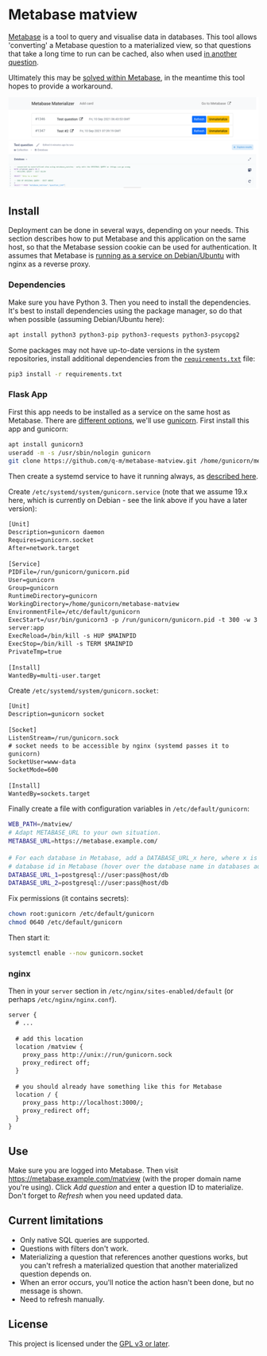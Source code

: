 # Metabase matview

[Metabase](https://www.metabase.com/) is a tool to query and visualise data in databases.
This tool allows 'converting' a Metabase question to a materialized view, so that questions
that take a long time to run can be cached, also when used [in another question](https://www.metabase.com/docs/latest/users-guide/referencing-saved-questions-in-queries.html).

Ultimately this may be [solved within Metabase](https://github.com/metabase/metabase/issues/5596),
in the meantime this tool hopes to provide a workaround.

![screenshot of app](screenshot-1.png)
![screenshot of materialized Metabase question](screenshot-2.png)

## Install

Deployment can be done in several ways, depending on your needs. This section describes
how to put Metabase and this application on the same host, so that the Metabase session
cookie can be used for authentication. It assumes that Metabase is
[running as a service on Debian/Ubuntu](https://www.metabase.com/docs/latest/operations-guide/running-metabase-on-debian.html)
with nginx as a reverse proxy.

### Dependencies

Make sure you have Python 3. Then you need to install the dependencies. It's best to
install dependencies using the package manager, so do that when possible (assuming
Debian/Ubuntu here):

```sh
apt install python3 python3-pip python3-requests python3-psycopg2
```

Some packages may not have up-to-date versions in the system repositories, install
additional dependencies from the [`requirements.txt`](requirements.txt) file:

```sh
pip3 install -r requirements.txt
```

### Flask App

First this app needs to be installed as a service on the same host as Metabase. There
are [different options](https://flask.palletsprojects.com/en/2.0.x/deploying/),
we'll use [gunicorn](https://gunicorn.org/). First install this app and gunicorn:

```sh
apt install gunicorn3
useradd -m -s /usr/sbin/nologin gunicorn
git clone https://github.com/q-m/metabase-matview.git /home/gunicorn/metabase-matview
```

Then create a systemd service to have it running always, as [described here](https://docs.gunicorn.org/en/stable/deploy.html#systemd).

Create `/etc/systemd/system/gunicorn.service` (note that we assume 19.x here, which
is currently on Debian - see the link above if you have a later version):

```systemd
[Unit]
Description=gunicorn daemon
Requires=gunicorn.socket
After=network.target

[Service]
PIDFile=/run/gunicorn/gunicorn.pid
User=gunicorn
Group=gunicorn
RuntimeDirectory=gunicorn
WorkingDirectory=/home/gunicorn/metabase-matview
EnvironmentFile=/etc/default/gunicorn
ExecStart=/usr/bin/gunicorn3 -p /run/gunicorn/gunicorn.pid -t 300 -w 3 server:app
ExecReload=/bin/kill -s HUP $MAINPID
ExecStop=/bin/kill -s TERM $MAINPID
PrivateTmp=true

[Install]
WantedBy=multi-user.target
```

Create `/etc/systemd/system/gunicorn.socket`:

```systemd
[Unit]
Description=gunicorn socket

[Socket]
ListenStream=/run/gunicorn.sock
# socket needs to be accessible by nginx (systemd passes it to gunicorn)
SocketUser=www-data
SocketMode=600

[Install]
WantedBy=sockets.target
```

Finally create a file with configuration variables in `/etc/default/gunicorn`:

```sh
WEB_PATH=/matview/
# Adapt METABASE_URL to your own situation.
METABASE_URL=https://metabase.example.com/

# For each database in Metabase, add a DATABASE_URL_x here, where x is the
# database id in Metabase (hover over the database name in databases admin).
DATABASE_URL_1=postgresql://user:pass@host/db
DATABASE_URL_2=postgresql://user:pass@host/db
```

Fix permissions (it contains secrets):

```sh
chown root:gunicorn /etc/default/gunicorn
chmod 0640 /etc/default/gunicorn
```

Then start it:

```sh
systemctl enable --now gunicorn.socket
```

### nginx

Then in your `server` section in `/etc/nginx/sites-enabled/default` (or perhaps `/etc/nginx/nginx.conf`).

```nginx
server {
  # ...

  # add this location
  location /matview {
    proxy_pass http://unix://run/gunicorn.sock
    proxy_redirect off;
  }

  # you should already have something like this for Metabase
  location / {
    proxy_pass http://localhost:3000/;
    proxy_redirect off;
  }
}
```

## Use

Make sure you are logged into Metabase.
Then visit https://metabase.example.com/matview (with the proper domain name you're using).
Click _Add question_ and enter a question ID to materialize.
Don't forget to _Refresh_ when you need updated data.

## Current limitations

- Only native SQL queries are supported.
- Questions with filters don't work.
- Materializing a question that references another questions works, but you can't refresh a
  materialized question that another materialized question depends on.
- When an error occurs, you'll notice the action hasn't been done, but no message is shown.
- Need to refresh manually.

## License

This project is licensed under the [GPL v3 or later](LICENSE.md).
